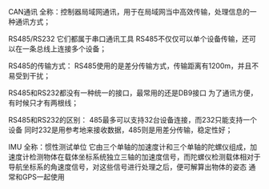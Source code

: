 CAN通讯
全称：控制器局域网通讯，用于在局域网当中高效传输，处理信息的一种通讯方式；

RS485/RS232
它们都属于串口通讯工具
RS485不仅仅可以单个设备传输，还可以在一条总线上连接多个设备；

RS485的传输方式：
RS485使用的是差分传输方式，传输距离有1200m，并且不易受到干扰；

RS485和RS232都没有一种统一的接口，最常用的还是DB9接口
 为了通讯方便，有时候只才有两根线；

RS485和RS232的区别：
485最多可以支持32台设备连接，而232只能支持一个设备
同时232是用参考地来接收数据，485则是用差分传输，稳定性好；


IMU
全称：惯性测试单位
它由三个单轴的加速度计和三个单轴的陀螺仪组成，加速度计检测物体在载体坐标系统独立三轴的加速度信号，而陀螺仪检测载体相对于导航坐标系的角速度信号，对这些信号进行处理之后，便可解算出物体的姿态
通常和GPS一起使用






